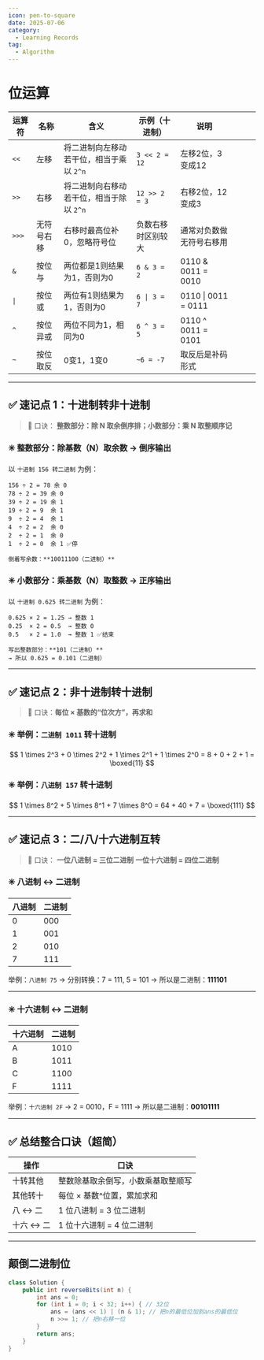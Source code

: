 ```yaml
---
icon: pen-to-square
date: 2025-07-06
category:
  - Learning Records
tag:
  - Algorithm
---
```


# 位运算

| 运算符   | 名称    | 含义                      | 示例（十进制）        | 说明                 |         |      |             |
| ----- | ----- | ----------------------- | -------------- | ------------------ | ------- | ---- | ----------- |
| `<<`  | 左移    | 将二进制向左移动若干位，相当于乘以 `2^n` | `3 << 2 = 12`  | 左移2位，3变成12         |         |      |             |
| `>>`  | 右移    | 将二进制向右移动若干位，相当于除以 `2^n` | `12 >> 2 = 3`  | 右移2位，12变成3         |         |      |             |
| `>>>` | 无符号右移 | 右移时最高位补0，忽略符号位          | 负数右移时区别较大      | 通常对负数做无符号右移用       |         |      |             |
| `&`   | 按位与   | 两位都是1则结果为1，否则为0         | `6 & 3 = 2`    | 0110 & 0011 = 0010 |         |      |             |
| `\|`    | 按位或                     | 两位有1则结果为1，否则为0 | `6 \| 3 = 7` | 0110 \| 0011 = 0111 |         |      |             |
| `^`   | 按位异或  | 两位不同为1，相同为0             | `6 ^ 3 = 5`    | 0110 ^ 0011 = 0101 |         |      |             |
| `~`   | 按位取反  | 0变1，1变0                 | `~6 = -7`      | 取反后是补码形式           |         |      |             |


---

## ✅ 速记点 1：**十进制转非十进制**

> 🌟 口诀：
> **整数部分：除 N 取余倒序排；小数部分：乘 N 取整顺序记**

### ✳️ 整数部分：除基数（N）取余数 → 倒序输出

以 `十进制 156 转二进制` 为例：

```
156 ÷ 2 = 78 余 0  
78 ÷ 2 = 39 余 0  
39 ÷ 2 = 19 余 1  
19 ÷ 2 = 9  余 1  
9  ÷ 2 = 4  余 1  
4  ÷ 2 = 2  余 0  
2  ÷ 2 = 1  余 0  
1  ÷ 2 = 0  余 1 ✅停

倒着写余数：**10011100（二进制）**
```

### ✳️ 小数部分：乘基数（N）取整数 → 正序输出

以 `十进制 0.625 转二进制` 为例：

```
0.625 × 2 = 1.25 → 整数 1  
0.25  × 2 = 0.5  → 整数 0  
0.5   × 2 = 1.0  → 整数 1 ✅结束

写出整数部分：**101（二进制）**
→ 所以 0.625 = 0.101（二进制）
```

---

## ✅ 速记点 2：**非十进制转十进制**

> 🌟 口诀：**每位 × 基数的“位次方”，再求和**

### ✳️ 举例：`二进制 1011` 转十进制

$$
1 \times 2^3 + 0 \times 2^2 + 1 \times 2^1 + 1 \times 2^0 = 8 + 0 + 2 + 1 = \boxed{11}
$$

### ✳️ 举例：`八进制 157` 转十进制

$$
1 \times 8^2 + 5 \times 8^1 + 7 \times 8^0 = 64 + 40 + 7 = \boxed{111}
$$

---

## ✅ 速记点 3：**二/八/十六进制互转**

> 🌟 口诀：
> **一位八进制 = 三位二进制**
> **一位十六进制 = 四位二进制**

### ✳️ 八进制 ↔ 二进制

| 八进制 | 二进制 |
| --- | --- |
| 0   | 000 |
| 1   | 001 |
| 2   | 010 |
| 7   | 111 |

举例：`八进制 75`
→ 分别转换：7 = 111, 5 = 101
→ 所以是二进制：**111101**

---

### ✳️ 十六进制 ↔ 二进制

| 十六进制 | 二进制  |
| ---- | ---- |
| A    | 1010 |
| B    | 1011 |
| C    | 1100 |
| F    | 1111 |

举例：`十六进制 2F`
→ 2 = 0010，F = 1111
→ 所以是二进制：**00101111**

---

## ✅ 总结整合口诀（超简）

| 操作     | 口诀                |
| ------ | ----------------- |
| 十转其他   | 整数除基取余倒写，小数乘基取整顺写 |
| 其他转十   | 每位 × 基数^位置，累加求和   |
| 八 ↔ 二  | 1 位八进制 = 3 位二进制   |
| 十六 ↔ 二 | 1 位十六进制 = 4 位二进制  |

---

## 颠倒二进制位
```java
class Solution {
    public int reverseBits(int n) {
        int ans = 0;
        for (int i = 0; i < 32; i++) { // 32位
            ans = (ans << 1) | (n & 1); // 把n的最低位加到ans的最低位
            n >>= 1; // 把n右移一位
        }
        return ans;
    }
}
```
